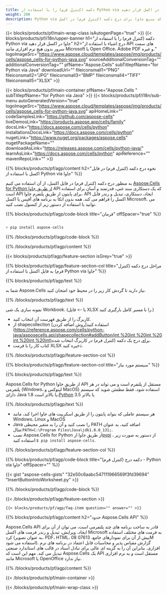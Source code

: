 ```yaml
---
title: دکمه (کنترل فرم) را با استفاده از Python via جاوا در اکسل قرار دهید
weight: 200
description: Python via کد منبع جاوا برای درج دکمه (کنترل فرم) در اکسل.
---
```

{{< blocks/products/pf/main-wrap-class isAutogenPage="true" >}}
{{< blocks/products/pf/i18n/upper-banner h1="دکمه (کنترل فرم) را با استفاده از Python via جاوا در اکسل قرار دهید" h2="درج اشیاء با استفاده از API های سمت سرور بدون هیچ نرم افزاری مانند Microsoft یا Open Office، Adobe PDF و غیره." logoImageSrc="https://www.aspose.cloud/templates/aspose/img/products/cells/aspose_cells-for-python-java.svg" sourceAdditionalConversionTag="" additionalConversionTag="" pfName="Aspose.Cells" subTitlepfName="for Python via Java" downloadUrl="" fileiconsmall1="PNG" fileiconsmall2="JPG" fileiconsmall3="BMP" fileiconsmall4="TIFF" fileiconsmall5="XLSX" >}}

{{< blocks/products/pf/main-container pfName="Aspose.Cells " subTitlepfName="for Python via Java" >}}
{{< blocks/products/pf/i18n/sub-menu autoGeneratedVersion="true" logoImageSrc="https://www.aspose.cloud/templates/aspose/img/products/cells/aspose_cells-for-python-java.svg" apiHomeLink="" codeSamplesLink="https://github.com/aspose-cells" liveDemosLink="https://products.aspose.app/cells/family" docsLink="https://docs.aspose.com/cells/python" installationsDocsLink="https://docs.aspose.com/cells/python" nugetLink="https://www.nuget.org/packages/aspose.cells" nugetPackageName="" downloadAsLink="https://releases.aspose.com/cells/python-java/" learnAsLink="https://docs.aspose.com/cells/python" apiReference="" mavenRepoLink="" >}}

{{% blocks/products/pf/agp/content h2="نحوه درج دکمه (کنترل فرم) در فایل اکسل با استفاده از Python via جاوا" %}}

 به منظور درج دکمه (کنترل فرم) در فایل اکسل، از آن استفاده می کنیم
 [Aspose.Cells for Python از طریق جاوا](https://pypi.org/project/aspose-cells/) 
API که یک دستکاری سند غنی، قدرتمند و آسان برای استفاده است API برای پایتون از طریق پلتفرم جاوا. API ایجاد، دستکاری، تبدیل و رندر فایل اکسل را فراهم می کند. همه بدون اتکا به برنامه های آفیس یا اکسل Microsoft. می توانید با استفاده از دستور زیر از کنسول نصب کنید.

{{% blocks/products/pf/agp/code-block title="فرمان" offSpacer="true" %}}

```cs

> pip install aspose-cells

```

{{% /blocks/products/pf/agp/code-block %}}

{{% /blocks/products/pf/agp/content %}}

{{< blocks/products/pf/agp/feature-section isGrey="true" >}}

{{% blocks/products/pf/agp/feature-section-col title="مراحل درج دکمه (کنترل فرم) به فایل اکسل با استفاده از Python via جاوا" %}}

{{% blocks/products/pf/agp/text %}}

شما به Aspose.Cells نیاز دارید تا گردش کار زیر را در محیط خود امتحان کنید.

{{% /blocks/products/pf/agp/text %}}

نمونه سازی یک شی Workbook. (یا -> فایل XLSX را با مسیر کامل بارگیری کنید.)
+ کاربرگ را از طریق فهرست آن انتخاب کنید.
 + از shapecollection استفاده کنید[روش اضافه کردن](https://reference.aspose.com/cells/python-java/asposecells.api/shapecollection#addButton(int,%20int,%20int,%20int,%20int,%20int)برای درج یک دکمه (کنترل فرم) در کاربرگ انتخاب شده.
+ کتاب کار را با فرمت XLSX ذخیره کنید.

{{% /blocks/products/pf/agp/feature-section-col %}}

{{% blocks/products/pf/agp/feature-section-col title="سیستم مورد نیاز" %}}

{{% blocks/products/pf/agp/text %}}

 Aspose.Cells for Python از طریق جاوا API مستقل از پلتفرم است و می تواند در هر پلتفرمی (Windows، لینوکس و MacOS) استفاده شود، فقط مطمئن شوید که سیستم دارای Java 1.8 یا بالاتر است،[Python](https://www.python.org/downloads/) 3.5 یا بالاتر
 
{{% /blocks/products/pf/agp/text %}}

-  هر سیستم عاملی که بتواند پایتون را از طریق اسکریپت های جاوا اجرا کند، مانند Windows، Linux و MacOS
-  Java را نصب کنید و آن را به متغیر محیطی PATH اضافه کنید، به عنوان مثال:<code>PATH=C:\Program Files\Java\jdk1.8.0_131;</code>.
-  نصب Aspose.Cells for Python از طریق جاوا از<a href="https://pypi.org/project/aspose-cells/">pypi</a> ، از دستور به صورت زیر استفاده کنید:<code>$ pip install aspose-cells</code>.

{{% /blocks/products/pf/agp/feature-section-col %}}

{{% blocks/products/pf/agp/code-block title="دکمه درج (کنترل فرم) - Python via جاوا" offSpacer="" %}}

{{< gist "aspose-cells-gists" "32e50c6aabc547111966569f3fd39694" "InsertButtonIntoWorksheet.py" >}}

{{% /blocks/products/pf/agp/code-block %}}

{{< /blocks/products/pf/agp/feature-section >}}

    {{< blocks/products/pf/agp/faq-item question="" answer="" >}}
 

<!-- aboutfile Starts -->

{{% blocks/products/pf/agp/content h2="حدود Aspose.Cells API" %}}

Aspose.Cells API قادر به ساخت برنامه های چند پلتفرمی است، می توان از آن برای ایجاد، ویرایش، تبدیل و رندر فرمت های اکسل Microsoft به فرمت های مختلف استفاده کرد (به عنوان تصویر، PDF، HTML، 08 بیش از آن برای نمودارهای جامع، 07613M استفاده می شود). گزارش مقیاس پذیر و محاسبات قابل اعتماد در برنامه های نرم افزاری. بنابراین آن را به گزینه ای عالی برای تبادل اسناد در قالب های استاندارد صنعتی تبدیل می کند. مهم این است که Aspose.Cells یک API مستقل است و به نرم افزاری مانند Microsoft یا OpenOffice نیاز ندارد.

{{% /blocks/products/pf/agp/content %}}



<!-- aboutfile Ends -->
<!--
{{< blocks/products/pf/agp/other-supported-section title="Other Supported Splitting Formats" subTitle="Using C#, One can also split large file into chunks of many other file formats including." >}}

{{< blocks/products/pf/agp/other-supported-section-item href="https://products.aspose.com/cells/net/splitter/ods/" name="ODS" description="OpenDocument Spreadsheet File" >}}
{{< blocks/products/pf/agp/other-supported-section-item href="https://products.aspose.com/cells/net/splitter/xls/" name="XLS" description="Excel Binary Format" >}}
{{< blocks/products/pf/agp/other-supported-section-item href="https://products.aspose.com/cells/net/splitter/xlsb/" name="XLSB" description="Binary Excel Workbook File" >}}
{{< blocks/products/pf/agp/other-supported-section-item href="https://products.aspose.com/cells/net/splitter/xlsm/" name="XLSM" description="Spreadsheet File" >}}

{{< /blocks/products/pf/agp/other-supported-section >}}

-->

{{< /blocks/products/pf/main-container >}}
    
{{< /blocks/products/pf/main-wrap-class >}}
